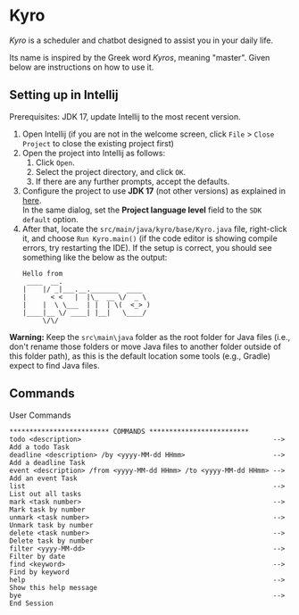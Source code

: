 # Kyro

_Kyro_ is a scheduler and chatbot designed to assist you in your daily life.

Its name is inspired by the Greek word _Kyros_, meaning "master". Given below are instructions on how to use it.

## Setting up in Intellij

Prerequisites: JDK 17, update Intellij to the most recent version.

1. Open Intellij (if you are not in the welcome screen, click `File` > `Close Project` to close the existing project
   first)
1. Open the project into Intellij as follows:
    1. Click `Open`.
    1. Select the project directory, and click `OK`.
    1. If there are any further prompts, accept the defaults.
1. Configure the project to use **JDK 17** (not other versions) as explained
   in [here](https://www.jetbrains.com/help/idea/sdk.html#set-up-jdk).<br>
   In the same dialog, set the **Project language level** field to the `SDK default` option.
1. After that, locate the `src/main/java/kyro/base/Kyro.java` file, right-click it, and choose `Run Kyro.main()` (if the
   code
   editor is showing compile errors, try restarting the IDE). If the setup is correct, you should see something like the
   below as the output:
   ```
   Hello from
    ____  __.                      
   |    |/ _|___.__._______  ____  
   |      < <   |  |\_  __ \/  _ \ 
   |    |  \ \___  | |  | \(  <_> )
   |____|__ \/ ____| |__|   \____/ 
        \/\/                    
   ```

**Warning:** Keep the `src\main\java` folder as the root folder for Java files (i.e., don't rename those folders or move
Java files to another folder outside of this folder path), as this is the default location some tools (e.g., Gradle)
expect to find Java files.

## Commands

User Commands

   ```
   ************************* COMMANDS *************************
   todo <description>                                                --> Add a todo Task
   deadline <description> /by <yyyy-MM-dd HHmm>                      --> Add a deadline Task
   event <description> /from <yyyy-MM-dd HHmm> /to <yyyy-MM-dd HHmm> --> Add an event Task
   list                                                              --> List out all tasks
   mark <task number>                                                --> Mark task by number
   unmark <task number>                                              --> Unmark task by number
   delete <task number>                                              --> Delete task by number
   filter <yyyy-MM-dd>                                               --> Filter by date
   find <keyword>                                                    --> Find by keyword
   help                                                              --> Show this help message
   bye                                                               --> End Session
   ```